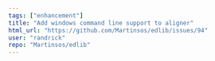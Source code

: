 ```yaml
---
tags: ["enhancement"]
title: "Add windows command line support to aligner"
html_url: "https://github.com/Martinsos/edlib/issues/94"
user: "randrick"
repo: "Martinsos/edlib"
---
```


